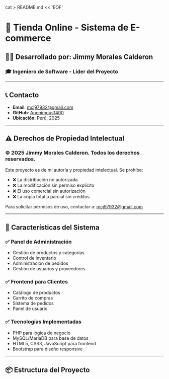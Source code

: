 cat > README.md << 'EOF'
# 🛒 Tienda Online - Sistema de E-commerce

## 👨‍💻 Desarrollado por: **Jimmy Morales Calderon**
### 🎓 Ingeniero de Software - Líder del Proyecto

---

## 📞 Contacto
- **Email**: mcj97932@gmail.com
- **GitHub**: [Anonimous1400](https://github.com/Anonimous1400)
- **Ubicación**: Perú, 2025

---

## ⚠️ Derechos de Propiedad Intelectual
### ©️ 2025 Jimmy Morales Calderon. Todos los derechos reservados.

Este proyecto es de mi autoría y propiedad intelectual. Se prohíbe:

- ❌ La distribución no autorizada
- ❌ La modificación sin permiso explícito
- ❌ El uso comercial sin autorización
- ❌ La copia total o parcial sin créditos

Para solicitar permisos de uso, contactar a: mcj97932@gmail.com

---

## 🚀 Características del Sistema

### ✅ Panel de Administración
- Gestión de productos y categorías
- Control de inventario
- Administración de pedidos
- Gestión de usuarios y proveedores

### ✅ Frontend para Clientes
- Catálogo de productos
- Carrito de compras
- Sistema de pedidos
- Panel de usuario

### ✅ Tecnologías Implementadas
- PHP para lógica de negocio
- MySQL/MariaDB para base de datos
- HTML5, CSS3, JavaScript para frontend
- Bootstrap para diseño responsive

---

## 📦 Estructura del Proyecto
